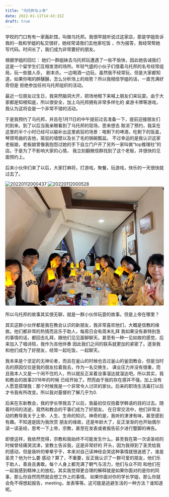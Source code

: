 ```yaml
---
title: "乌托邦与上帝"
date: 2022-01-11T14:43:15Z
draft: true
---
```


学校的门口有有一家轰趴馆，叫做乌托邦。我很早就听说过这家店，那是学姐告诉我的--我和学姐的私交很好，她经常请我们去他家吃饭
，作为报答，我经常帮她写代码。时间长了，我们成为非常要好的朋友。

根据学姐的回忆：
她们一群姐妹去乌托邦玩遭遇了一些不愉快，因此她告诫我们这是一个留学生们互相发泄的场所。年轻气盛的小伙子们借着乌托邦的名号经常组局，玩一些狼人杀，
剧本杀。一边喝酒一边玩，虽然我不经常玩，但是大家都知道，如果你喝的醉醺醺，怎么分析场上的局势？所以我相信学姐的话，一直充满好奇但是
拒绝参加任何乌托邦组织的活动。

最近一位朋友过生日，我突然脑洞大开，把场地租下来喊上朋友们来玩耍。由于大家都是知根知底，所以很安全，加上乌托邦拥有非常多样化的
桌游卡牌等游戏，我认为这将会是一个非常不错的活动。

于是我预约了乌托邦，并且在1月11日的中午提前过去准备一下，提前迎接朋友们的到来。到了以后当我亲眼看到了乌托邦的现场，思来想去
取消了预约，我呆在这里的半个小时已经可以脑补出这里疯狂的场景：喝剩下的啤酒，吃剩下的饭盒，琴颈弯曲的吉他，斑驳的墙壁以及长了毛的锅碗瓢盆。
不过幸运的是我认识这家老板娘，老板娘曾像我抱怨过她的手下自立门户开了另外一家叫做“top推理社”的店。于是为了不影响大家的心情，
我立刻翻微信群找到了这个老板，并很快的见面预约上。

后来小伙伴们来了以后，大家打麻将，打游戏，聚餐，玩游戏，快乐的一天很快就过去了。

![20220112000437](https://raw.githubusercontent.com/Gzk738/vps_picgo/master/images/20220112000437.png)
![20220112000528](https://raw.githubusercontent.com/Gzk738/vps_picgo/master/images/20220112000528.png)
![20220112000558](https://raw.githubusercontent.com/Gzk738/vps_picgo/master/images/20220112000558.png)

所以乌托邦的故事其实很无聊，就是一群小伙伴玩耍的故事。但是上帝在哪里？

其实这群小伙伴都是我在教会认识的新朋友，我非常喜欢他们，大概是信教的缘故。他们都非常的热情而且乐于助人，每周日会有周末礼拜
我如果没有甚特别急的事情的话，都回去礼拜，跟他们见见面聊聊天。甚至有一种一见如故的感觉，后来加入了唱诗班，我作为吉他伴奏
因此我们之间的联系就更加的紧密了。逐渐我和他们成为了好朋友，经常一起吃饭，一起聊天。

我本来是个坚定的无神论者，而且在釜山的时候也去过釜山的釜田教会，但是当时去的原因仅仅是我的朋友拉着我去，作为一名交换生，
课业压力并没有很重，而且我本人又是一个闲不住的人，所以就反正呆着没事溜达就溜达吧。所以其实，我和教会的故事2018年的时候
已经开始了。然而由于我的存在感并不强，加上没有人愿意搭理我：那个时候我是一个非常令人讨厌的家伙。后来的职场生活毒打以后
才令我有所改变。所以我对基督的了解几乎为0.

后来在东新教会，我的学长带我去了以后，我最初仅仅抱着学韩语的目的过去。随着时间的流逝，竟然和教会的干事们成为了好朋友。
在日常交流中，他们非常主动的教导我关于上帝、人生、生命的知识。神奇的是，我听的津津有味，甚至感到有趣。不知道是因为我欣赏
朋友的缘故，还是年龄大了，反正渐渐的也开始偶尔读一读圣经，思考一下上帝，宗教，甚至在发表或者报告前夕进行蹩脚的祷告。

即使这样，我依然觉得，宗教和我始终不可能发生什么。甚至我在第一次读圣经的时候曾经痛哭流涕，宣教士告诉我，这是非常好的
开头，因为我得到了圣灵给我的感动，但是我听的晕晕乎乎，本来对自己读神经会哭这种事情就很迷惑了，谁是圣灵？他为什么要
感动？算了，不重要，反正我认识了一群可爱的朋友，他们乐于助人，善良且勇敢。每个人身上都充满了朝气与活力，他们与众不同
和他们在一起我感到精神上的放松，其实我觉得更合理的解释就是如果你面对的是你的同事，那么你自然而然就会想工作上的事情。
如果你面对你的学长学姐，那么你就会免不得想起报告，meeting，发表等等。这可能是逃避生活的一种方法？谁知道呢。

